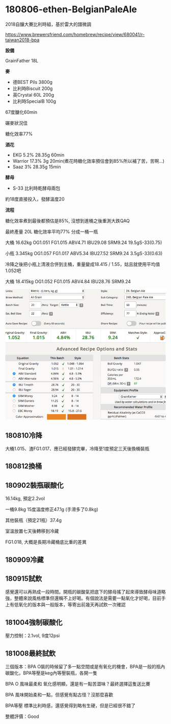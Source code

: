 # 180806-ethen-BelgianPaleAle

2018自釀大賽比利時組，基於雷大的譜微調

https://www.brewersfriend.com/homebrew/recipe/view/680041/r-taiwan2018-bpa

**設備**

GrainFather 18L

**麥**

* 德BEST Pils 3800g
* 比利時Biscuit 200g
* 英Crystal 60L 200g
* 比利時SpecialB 100g

67度醣化60min

碾麥狀況佳

糖化效率77%

**酒花**

* EKG 5.2% 28.35g 60min
* Warrior 17.3% 3g 20min(煮花時糖化效率預估會到85%所以補了苦，苦啊...)
* Saaz 3% 28.35g 15min

**酵母**
 
* S-33 比利時乾酵母兩包

約18度直接投入，發酵溫度20

**流程**

糖化效率煮到最後都預估是85%, 沒想到進桶之後重測大跌QAQ

最終產量 20L 糖化效率平均77% 分成一桶一瓶

大桶 16.62kg OG1.051 FG1.015 ABV4.71 IBU29.08 SRM9.24 19.5gS-33(0.75)

小瓶 3.345kg OG1.057 FG1.017 ABV5.34 IBU27.52 SRM9.24 3.5gS-33(0.63)

冷降之後把小瓶上清液合併到主桶，重量變成18.415 / 1.55，姑且就使用平均值1.052吧

大桶 18.415kg OG1.052 FG1.015 ABV4.84 IBU28.76 SRM9.24 

![](../img/test131.png)

## 180810冷降

大桶1.015、渣FG1.017、應已經發酵完畢，冷降至1度預定三天後換桶裝瓶

## 180812換桶

## 180902裝瓶碳酸化

16.14kg, 預定2.2vol

一桶9.8kg 15度溫度修正47.1g (手滑多了0.8kg)

其他裝瓶（預定21瓶）37.4g

室溫放置七天後轉移到冷藏

FG1.018, 大概是長期冷藏桶底比重的差異

## 180909冷藏

## 180915試飲

感覺還可以再熟成一段時間。開瓶的碳酸氣把底下的酵母搖了起來導致酵母味道略強，整體來說風格標準但還稱不上好喝。有個說法是需要一點氧化才好喝，目前手上有低氧化的版本與一般版本，等寄出前幾天再試飲一次確認

## 181004強制碳酸化

壓力控制：2.1vol, 9度12psi

## 181008最終試飲

三個版本：BPA O裝的時候留了多一點空間或是有氧化的機會，BPA是一般的瓶內碳酸化，BPA等壓是keg內等壓裝瓶，各開一隻

BPA O 風味最柔和 氧化感明顯，還是有一點苦澀味？最終選擇這隻送比賽

BPA  風味開始柔和一點，但感覺有點古怪？沒那麼喜歡

BPA等壓 標準比利時感，還感覺得到略有生硬，但是已經很不錯了

整體評價：Good